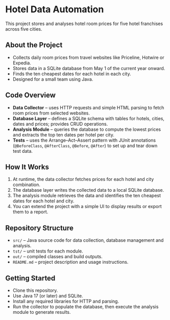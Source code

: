 # Hotel Data Automation

This project stores and analyses hotel room prices for five hotel franchises across five cities.

## About the Project

- Collects daily room prices from travel websites like Priceline, Hotwire or Expedia.
- Stores data in a SQLite database from May 1 of the current year onward.
- Finds the ten cheapest dates for each hotel in each city.
- Designed for a small team using Java.

## Code Overview

- **Data Collector** – uses HTTP requests and simple HTML parsing to fetch room prices from selected websites.
- **Database Layer** – defines a SQLite schema with tables for hotels, cities, dates and prices; provides CRUD operations.
- **Analysis Module** – queries the database to compute the lowest prices and extracts the top ten dates per hotel per city.
- **Tests** – uses the Arrange–Act–Assert pattern with JUnit annotations (`@BeforeClass`, `@AfterClass`, `@Before`, `@After`) to set up and tear down test data.

## How It Works

1. At runtime, the data collector fetches prices for each hotel and city combination.
2. The database layer writes the collected data to a local SQLite database.
3. The analysis module retrieves the data and identifies the ten cheapest dates for each hotel and city.
4. You can extend the project with a simple UI to display results or export them to a report.

## Repository Structure

- `src/` – Java source code for data collection, database management and analysis.
- `tst/` – unit tests for each module.
- `out/` – compiled classes and build outputs.
- `README.md` – project description and usage instructions.

## Getting Started

- Clone this repository.
- Use Java 17 (or later) and SQLite.
- Install any required libraries for HTTP and parsing.
- Run the collector to populate the database, then execute the analysis module to generate results.
